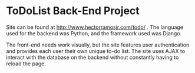# ToDoList Back-End Project

Site can be found at http://www.hectorramosjr.com/todo/ . 
The language used for the backend was Python, and the framework used was Django.

The front-end needs work visually, but the site features user authentication and provides each user their own unique to-do list.
The site uses AJAX to interact with the database on the backend without constantly having to reload the page.

